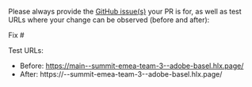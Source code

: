 Please always provide the [GitHub issue(s)](../issues) your PR is for, as well as test URLs where your change can be observed (before and after):

Fix #<gh-issue-id>

Test URLs:
- Before: https://main--summit-emea-team-3--adobe-basel.hlx.page/
- After: https://<branch>--summit-emea-team-3--adobe-basel.hlx.page/
